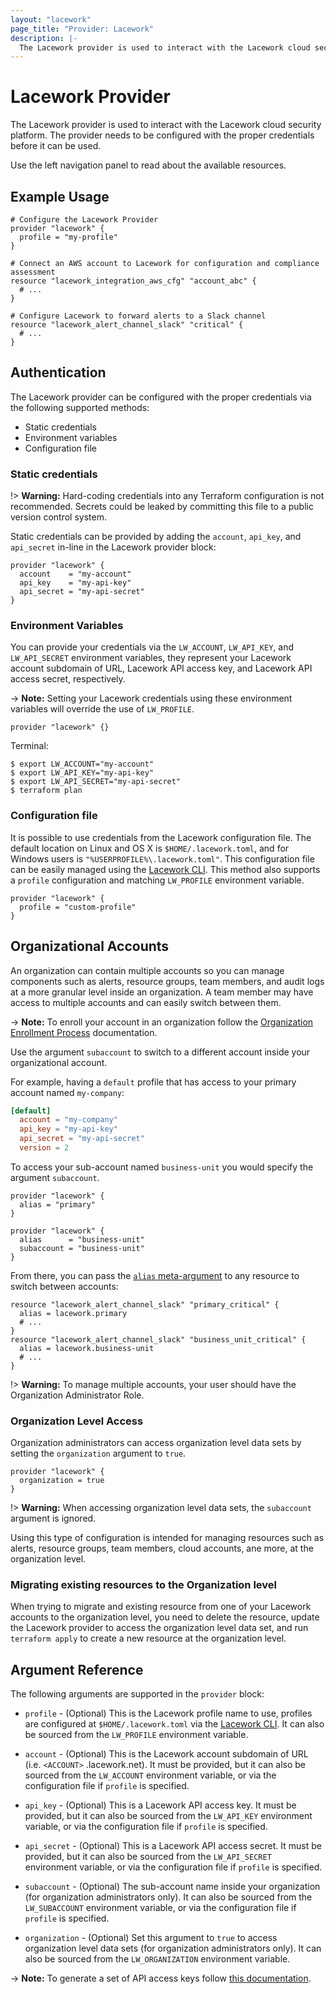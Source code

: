 ```yaml
---
layout: "lacework"
page_title: "Provider: Lacework"
description: |-
  The Lacework provider is used to interact with the Lacework cloud security platform.
---
```


# Lacework Provider

The Lacework provider is used to interact with the Lacework cloud security platform.
The provider needs to be configured with the proper credentials before it can be used.

Use the left navigation panel to read about the available resources.

## Example Usage

```hcl
# Configure the Lacework Provider
provider "lacework" {
  profile = "my-profile"
}

# Connect an AWS account to Lacework for configuration and compliance assessment
resource "lacework_integration_aws_cfg" "account_abc" {
  # ...
}

# Configure Lacework to forward alerts to a Slack channel
resource "lacework_alert_channel_slack" "critical" {
  # ...
}
```

## Authentication
The Lacework provider can be configured with the proper credentials via the following supported methods:

* Static credentials
* Environment variables
* Configuration file

### Static credentials
!> **Warning:** Hard-coding credentials into any Terraform configuration is not
recommended. Secrets could be leaked by committing this file to a public version
control system.

Static credentials can be provided by adding the `account`, `api_key`, and `api_secret` in-line in the
Lacework provider block:

```hcl
provider "lacework" {
  account    = "my-account"
  api_key    = "my-api-key"
  api_secret = "my-api-secret"
}
```

### Environment Variables
You can provide your credentials via the `LW_ACCOUNT`, `LW_API_KEY`, and `LW_API_SECRET` environment
variables, they represent your Lacework account subdomain of URL, Lacework API access key, and Lacework
API access secret, respectively.

-> **Note:** Setting your Lacework credentials using these environment variables will override the use of `LW_PROFILE`.

```hcl
provider "lacework" {}
```

Terminal:

```
$ export LW_ACCOUNT="my-account"
$ export LW_API_KEY="my-api-key"
$ export LW_API_SECRET="my-api-secret"
$ terraform plan
```

### Configuration file
It is possible to use credentials from the Lacework configuration file. The default location on Linux and OS X
is `$HOME/.lacework.toml`, and for Windows users is `"%USERPROFILE%\.lacework.toml"`. This configuration file
can be easily managed using the [Lacework CLI](https://github.com/lacework/go-sdk/wiki/CLI-Documentation). This
method also supports a `profile` configuration and matching `LW_PROFILE` environment variable.

```hcl
provider "lacework" {
  profile = "custom-profile"
}
```

## Organizational Accounts

An organization can contain multiple accounts so you can manage components such as alerts, resource groups,
team members, and audit logs at a more granular level inside an organization. A team member may have access
to multiple accounts and can easily switch between them.

-> **Note:** To enroll your account in an organization follow the [Organization Enrollment Process](https://support.lacework.com/hc/en-us/articles/360041727394-Organization-Overview) documentation.

Use the argument `subaccount` to switch to a different account inside your organizational account.

For example, having a `default` profile that has access to your primary account named `my-company`:
```toml
[default]
  account = "my-company"
  api_key = "my-api-key"
  api_secret = "my-api-secret"
  version = 2
```

To access your sub-account named `business-unit` you would specify the argument `subaccount`.
```hcl
provider "lacework" {
  alias = "primary"
}

provider "lacework" {
  alias      = "business-unit"
  subaccount = "business-unit"
}
```

From there, you can pass the [`alias` meta-argument](https://www.terraform.io/docs/language/providers/configuration.html#alias-multiple-provider-configurations) to any resource to switch between accounts:
```hcl
resource "lacework_alert_channel_slack" "primary_critical" {
  alias = lacework.primary
  # ...
}
resource "lacework_alert_channel_slack" "business_unit_critical" {
  alias = lacework.business-unit
  # ...
}
```

!> **Warning:** To manage multiple accounts, your user should have the Organization Administrator Role.

### Organization Level Access

Organization administrators can access organization level data sets by setting the `organization` argument to `true`.
```hcl
provider "lacework" {
  organization = true
}
```

!> **Warning:** When accessing organization level data sets, the `subaccount` argument is ignored.

Using this type of configuration is intended for managing resources such as alerts, resource groups, team members,
cloud accounts, ane more, at the organization level.

### Migrating existing resources to the Organization level

When trying to migrate and existing resource from one of your Lacework accounts to the organization level,
you need to delete the resource, update the Lacework provider to access the organization level data set, and
run `terraform apply` to create a new resource at the organization level.

## Argument Reference

The following arguments are supported in the `provider` block:

* `profile` - (Optional) This is the Lacework profile name to use, profiles are configured
  at `$HOME/.lacework.toml` via the [Lacework CLI](https://github.com/lacework/go-sdk/wiki/CLI-Documentation).
  It can also be sourced from the `LW_PROFILE` environment variable.

* `account` - (Optional) This is the Lacework account subdomain of URL (i.e. `<ACCOUNT>`
  .lacework.net). It must be provided, but it can also be sourced from the `LW_ACCOUNT`
  environment variable, or via the configuration file if `profile` is specified.

* `api_key` - (Optional) This is a Lacework API access key. It must be provided, but it can
  also be sourced from the `LW_API_KEY` environment variable, or via the configuration file
  if `profile` is specified.

* `api_secret` - (Optional) This is a Lacework API access secret. It must be provided, but it
  can also be sourced from the `LW_API_SECRET` environment variable, or via the configuration
  file if `profile` is specified.

* `subaccount` - (Optional) The sub-account name inside your organization (for organization
  administrators only). It can also be sourced from the `LW_SUBACCOUNT` environment variable,
  or via the configuration file if `profile` is specified.

* `organization` - (Optional) Set this argument to `true` to access organization level data
  sets (for organization administrators only). It can also be sourced from the `LW_ORGANIZATION`
  environment variable.

-> **Note:** To generate a set of API access keys follow [this documentation](https://support.lacework.com/hc/en-us/articles/360011403853-Generate-API-Access-Keys-and-Tokens).
